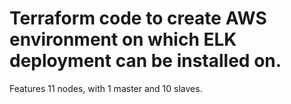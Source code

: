 # Terraform code to create AWS environment on which ELK deployment can be installed on. 

Features 11 nodes, with 1 master and 10 slaves. 
